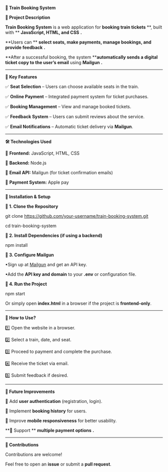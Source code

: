 **🚆 Train Booking System**

**📌 Project Description**

**Train Booking System** is a web application for  **booking train tickets** **, built with ** **JavaScript, HTML, and CSS** **.**

**Users can ** **select seats, make payments, manage bookings, and provide feedback** **.**

**After a successful booking, the system ****automatically sends a digital ticket copy to the user’s email** using  **Mailgun** **.**


---



**🎯 Key Features**

✅ **Seat Selection** – Users can choose available seats in the train.

✅ **Online Payment** – Integrated payment system for ticket purchases.

✅ **Booking Management** – View and manage booked tickets.

✅ **Feedback System** – Users can submit reviews about the service.

✅ **Email Notifications** – Automatic ticket delivery via **Mailgun**.

---



**🛠️ Technologies Used**

🔹 **Frontend:** JavaScript, HTML, CSS

🔹 **Backend:** Node.js

🔹 **Email API:** Mailgun (for ticket confirmation emails)

🔹 **Payment System:**  Apple pay

---



**🚀 Installation & Setup**

**🔹 1. Clone the Repository**

git clone https://github.com/your-username/train-booking-system.git

cd train-booking-system

**🔹 2. Install Dependencies (if using a backend)**

npm install

**🔹 3. Configure Mailgun**

•Sign up at [Mailgun](https://www.mailgun.com/) and get an API key.

•Add the **API key and domain** to your **.env** or configuration file.

**🔹 4. Run the Project**

npm start

Or simply open **index.html** in a browser if the project is **frontend-only**.

---



**📖 How to Use?**

1️⃣ Open the website in a browser.

2️⃣ Select a train, date, and seat.

3️⃣ Proceed to payment and complete the purchase.

4️⃣ Receive the ticket via email.

5️⃣ Submit feedback if desired.

---

**🔮 Future Improvements**

🚀 Add **user authentication** (registration, login).

🚀 Implement **booking history** for users.

🚀 Improve **mobile responsiveness** for better usability.

**🚀 Support ** **multiple payment options** **.**

---

**🤝 Contributions**

Contributions are welcome!

Feel free to open an **issue** or submit a **pull request**.
